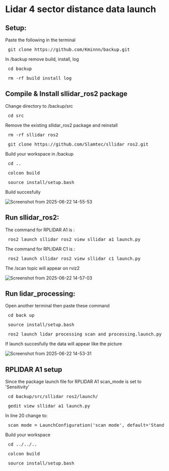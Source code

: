 # Lidar 4 sector distance data launch

## Setup:
Paste the following in the terminal
<pre lang="markdown"> git clone https://github.com/Kminnn/backup.git  </pre>

In /backup remove build, install, log
<pre lang="markdown"> cd backup  </pre>

<pre lang="markdown"> rm -rf build install log </pre>

## Compile & Install sllidar_ros2 package

Change directory to /backup/src
<pre lang="markdown"> cd src  </pre>

Remove the existing sllidar_ros2 package and reinstall
<pre lang="markdown"> rm -rf sllidar_ros2  </pre>
<pre lang="markdown"> git clone https://github.com/Slamtec/sllidar_ros2.git </pre>

Build your workspace in /backup
<pre lang="markdown"> cd .. </pre>
<pre lang="markdown"> colcon build </pre>
<pre lang="markdown"> source install/setup.bash </pre>

Build succesfully

![Screenshot from 2025-06-22 14-55-53](https://github.com/user-attachments/assets/ad630285-f96a-4440-a5ea-e810eac316b4)


## Run sllidar_ros2:

The command for RPLIDAR A1 is :
<pre lang="markdown"> ros2 launch sllidar_ros2 view_sllidar_a1_launch.py </pre>

The command for RPLIDAR C1 is :
<pre lang="markdown"> ros2 launch sllidar_ros2 view_sllidar_c1_launch.py </pre>

The /scan topic will appear on rviz2

![Screenshot from 2025-06-22 14-57-03](https://github.com/user-attachments/assets/3b9448bd-6363-4e17-8c85-c41a286be303)


## Run lidar_processing:

Open another terminal then paste these command
<pre lang="markdown"> cd back up </pre>
<pre lang="markdown"> source install/setup.bash </pre>
<pre lang="markdown"> ros2 launch lidar_processing scan_and_processing.launch.py </pre>

If launch succesfully the data will appear like the picture

![Screenshot from 2025-06-22 14-53-31](https://github.com/user-attachments/assets/fea0217c-ffb1-48ea-a8b3-1121865c8aab)




## RPLIDAR A1 setup

Since the package launch file for RPLIDAR A1 scan_mode is set to 'Sensitivity'
<pre lang="markdown"> cd backup/src/sllidar_ros2/launch/ </pre>
<pre lang="markdown"> gedit view_sllidar_a1_launch.py </pre>

In line 20 change to:
<pre lang="markdown"> scan_mode = LaunchConfiguration('scan_mode', default='Standard') </pre>

Build your workspace
<pre lang="markdown"> cd ../../.. </pre>
<pre lang="markdown"> colcon build  </pre>
<pre lang="markdown"> source install/setup.bash </pre>

